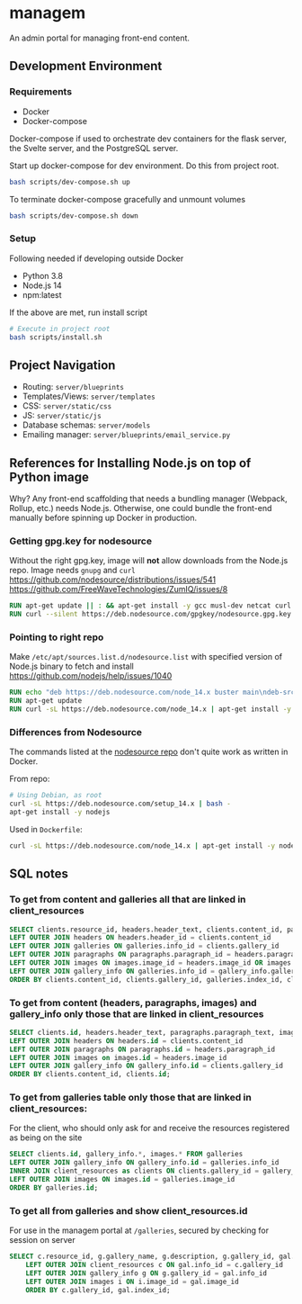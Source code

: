 # managem

An admin portal for managing front-end content.

## Development Environment

### Requirements

- Docker
- Docker-compose

Docker-compose if used to orchestrate dev containers for the flask server, the Svelte server, and the PostgreSQL server.

Start up docker-compose for dev environment. Do this from project root.

```bash
bash scripts/dev-compose.sh up
```

To terminate docker-compose gracefully and unmount volumes

```bash
bash scripts/dev-compose.sh down
```

### Setup

Following needed if developing outside Docker

- Python 3.8
- Node.js 14
- npm:latest

If the above are met, run install script

```bash
# Execute in project root
bash scripts/install.sh
```

## Project Navigation

- Routing: `server/blueprints`
- Templates/Views: `server/templates`
- CSS: `server/static/css`
- JS: `server/static/js`
- Database schemas: `server/models`
- Emailing manager: `server/blueprints/email_service.py`

## References for Installing Node.js on top of Python image

Why? Any front-end scaffolding that needs a bundling manager (Webpack, Rollup, etc.) needs Node.js. Otherwise, one could bundle the front-end manually before spinning up Docker in production.

### Getting gpg.key for nodesource

Without the right gpg.key, image will **not** allow downloads from the Node.js repo. Image needs `gnupg` and `curl`
https://github.com/nodesource/distributions/issues/541
https://github.com/FreeWaveTechnologies/ZumIQ/issues/8

```Dockerfile
RUN apt-get update || : && apt-get install -y gcc musl-dev netcat curl gnupg
RUN curl --silent https://deb.nodesource.com/gpgkey/nodesource.gpg.key | apt-key add -
```

### Pointing to right repo

Make `/etc/apt/sources.list.d/nodesource.list` with specified version of Node.js binary to fetch and install
https://github.com/nodejs/help/issues/1040

```Dockerfile
RUN echo "deb https://deb.nodesource.com/node_14.x buster main\ndeb-src https://deb.nodesource.com/node_14.x buster main" > /etc/apt/sources.list.d/nodesource.list
RUN apt-get update
RUN curl -sL https://deb.nodesource.com/node_14.x | apt-get install -y nodejs
```

### Differences from Nodesource

The commands listed at the [nodesource repo](https://github.com/nodesource/distributions) don't quite work as written in Docker.

From repo:

```bash
# Using Debian, as root
curl -sL https://deb.nodesource.com/setup_14.x | bash -
apt-get install -y nodejs
```

Used in `Dockerfile`:

```bash
curl -sL https://deb.nodesource.com/node_14.x | apt-get install -y nodejs
```

## SQL notes

### To get from content and galleries all that are linked in client_resources

```sql
SELECT clients.resource_id, headers.header_text, clients.content_id, paragraphs.paragraph_text, images.image_name, images.image_link, clients.gallery_id, gallery_info.gallery_name, gallery_info.description, galleries.index_id FROM client_resources as clients
LEFT OUTER JOIN headers ON headers.header_id = clients.content_id
LEFT OUTER JOIN galleries ON galleries.info_id = clients.gallery_id
LEFT OUTER JOIN paragraphs ON paragraphs.paragraph_id = headers.paragraph_id
LEFT OUTER JOIN images ON images.image_id = headers.image_id OR images.image_id = galleries.image_id
LEFT OUTER JOIN gallery_info ON galleries.info_id = gallery_info.gallery_id
ORDER BY clients.content_id, clients.gallery_id, galleries.index_id, clients.resource_id;
```

### To get from content (headers, paragraphs, images) and gallery_info only those that are linked in client_resources

```sql
SELECT clients.id, headers.header_text, paragraphs.paragraph_text, images.image_name, images.image_link, gallery_info.gallery_name, gallery_info.description FROM client_resources as clients
LEFT OUTER JOIN headers ON headers.id = clients.content_id
LEFT OUTER JOIN paragraphs ON paragraphs.id = headers.paragraph_id
LEFT OUTER JOIN images on images.id = headers.image_id
LEFT OUTER JOIN gallery_info ON gallery_info.id = clients.gallery_id
ORDER BY clients.content_id, clients.id;
```

### To get from galleries table only those that are linked in client_resources:

For the client, who should only ask for and receive the resources registered as being on the site

```sql
SELECT clients.id, gallery_info.*, images.* FROM galleries
LEFT OUTER JOIN gallery_info ON gallery_info.id = galleries.info_id
INNER JOIN client_resources as clients ON clients.gallery_id = gallery_info.id
LEFT OUTER JOIN images ON images.id = galleries.image_id
ORDER BY galleries.id;
```

### To get all from galleries and show client_resources.id

For use in the managem portal at `/galleries`, secured by checking for session on server

```sql
SELECT c.resource_id, g.gallery_name, g.description, g.gallery_id, gal.image_id, i.image_name, i.image_link, gal.info_id, gal.index_id FROM galleries gal
    LEFT OUTER JOIN client_resources c ON gal.info_id = c.gallery_id
    LEFT OUTER JOIN gallery_info g ON g.gallery_id = gal.info_id
    LEFT OUTER JOIN images i ON i.image_id = gal.image_id
    ORDER BY c.gallery_id, gal.index_id;
```
